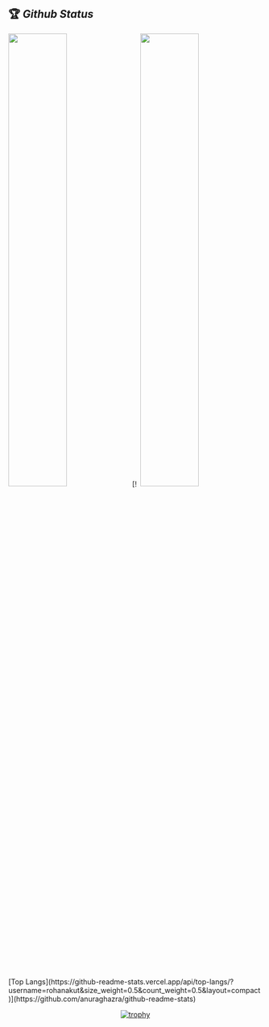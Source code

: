 ## 🏆 *Github Status*

<img  src="https://github-readme-stats.vercel.app/api?username=rohanakut&show_icons=true&hide_border=true&theme=dark" width="48%" align="right" >
<img  src="https://github-readme-streak-stats.herokuapp.com/?user=rohanakut&theme=dark" width="48%" >
[![Top Langs](https://github-readme-stats.vercel.app/api/top-langs/?username=rohanakut&size_weight=0.5&count_weight=0.5&layout=compact)](https://github.com/anuraghazra/github-readme-stats)
<br>

<div align="center">
  
[![trophy](https://github-profile-trophy.vercel.app/?username=rohanakut&rank=S,AAA,AA,A&theme=juicyfresh&margin-w=15)](https://github.com/ryo-ma/github-profile-trophy)

<!-- ![visitors](https://visitor-badge.laobi.icu/badge?page_id=rohanakut.rohanakut) -->
</div>
